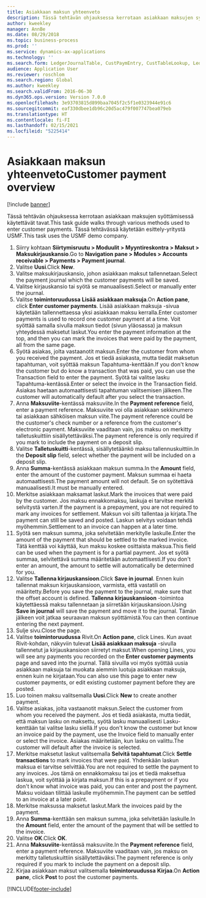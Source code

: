 ```yaml
---
title: Asiakkaan maksun yhteenveto
description: Tässä tehtävän ohjauksessa kerrotaan asiakkaan maksujen syöttämisessä käytettävät tavat.
author: kweekley
manager: AnnBe
ms.date: 08/29/2018
ms.topic: business-process
ms.prod: ''
ms.service: dynamics-ax-applications
ms.technology: ''
ms.search.form: LedgerJournalTable, CustPaymEntry, CustTableLookup, LedgerJournalTransCustPaym, CustOpenTrans, BankAccountTableLookUp
audience: Application User
ms.reviewer: roschlom
ms.search.region: Global
ms.author: kweekley
ms.search.validFrom: 2016-06-30
ms.dyn365.ops.version: Version 7.0.0
ms.openlocfilehash: 3e93703815d899baa7045f2c5f1e0323944e91c6
ms.sourcegitcommit: eaf330dbee1db96c20d5ac479f007747bea079eb
ms.translationtype: HT
ms.contentlocale: fi-FI
ms.lasthandoff: 02/15/2021
ms.locfileid: "5225414"
---
```

# <a name="customer-payment-overview"></a><span data-ttu-id="8239b-103">Asiakkaan maksun yhteenveto</span><span class="sxs-lookup"><span data-stu-id="8239b-103">Customer payment overview</span></span>

[!include [banner](../../includes/banner.md)]

<span data-ttu-id="8239b-104">Tässä tehtävän ohjauksessa kerrotaan asiakkaan maksujen syöttämisessä käytettävät tavat.</span><span class="sxs-lookup"><span data-stu-id="8239b-104">This task guide walks through various methods used to enter customer payments.</span></span> <span data-ttu-id="8239b-105">Tässä tehtävässä käytetään esittely-yritystä USMF.</span><span class="sxs-lookup"><span data-stu-id="8239b-105">This task uses the USMF demo company.</span></span>

1. <span data-ttu-id="8239b-106">Siirry kohtaan **Siirtymisruutu > Moduulit > Myyntireskontra > Maksut > Maksukirjauskansio**.</span><span class="sxs-lookup"><span data-stu-id="8239b-106">Go to **Navigation pane > Modules > Accounts receivable > Payments > Payment journal**.</span></span>
2. <span data-ttu-id="8239b-107">Valitse **Uusi**.</span><span class="sxs-lookup"><span data-stu-id="8239b-107">Click **New**.</span></span>
3. <span data-ttu-id="8239b-108">Valitse maksukirjauskansio, johon asiakkaan maksut tallennetaan.</span><span class="sxs-lookup"><span data-stu-id="8239b-108">Select the payment journal which the customer payments will be saved.</span></span>
4. <span data-ttu-id="8239b-109">Valitse kirjauskansio tai syötä se manuaalisesti.</span><span class="sxs-lookup"><span data-stu-id="8239b-109">Select or manually enter the journal.</span></span>
5. <span data-ttu-id="8239b-110">Valitse **toimintoruudussa** **Lisää asiakkaan maksuja**.</span><span class="sxs-lookup"><span data-stu-id="8239b-110">On **Action pane**, click **Enter customer payments**.</span></span> <span data-ttu-id="8239b-111">Lisää asiakkaan maksuja -sivua käytetään tallennettaessa yksi asiakkaan maksu kerralla.</span><span class="sxs-lookup"><span data-stu-id="8239b-111">Enter customer payments is used to record one customer payment at a time.</span></span> <span data-ttu-id="8239b-112">Voit syöttää samalla sivulla maksun tiedot (sivun yläosassa) ja maksun yhteydessä maksetut laskut.</span><span class="sxs-lookup"><span data-stu-id="8239b-112">You enter the payment information at the top, and then you can mark the invoices that were paid by the payment, all from the same page.</span></span>  
6. <span data-ttu-id="8239b-113">Syötä asiakas, jolta vastaanotit maksun.</span><span class="sxs-lookup"><span data-stu-id="8239b-113">Enter the customer from whom you received the payment.</span></span> <span data-ttu-id="8239b-114">Jos et tiedä asiakasta, mutta tiedät maksetun tapahtuman, voit syöttää maksun Tapahtuma-kenttään.</span><span class="sxs-lookup"><span data-stu-id="8239b-114">If you don't know the customer but do know a transaction that was paid, you can use the Transaction field to enter the payment.</span></span> <span data-ttu-id="8239b-115">Syötä tai valitse lasku Tapahtuma-kentässä.</span><span class="sxs-lookup"><span data-stu-id="8239b-115">Enter or select the invoice in the Transaction field.</span></span> <span data-ttu-id="8239b-116">Asiakas haetaan automaattisesti tapahtuman valitsemisen jälkeen.</span><span class="sxs-lookup"><span data-stu-id="8239b-116">The customer will automatically default after you select the transaction.</span></span>
7. <span data-ttu-id="8239b-117">Anna **Maksuviite**-kentässä maksuviite.</span><span class="sxs-lookup"><span data-stu-id="8239b-117">In the **Payment reference** field, enter a payment reference.</span></span> <span data-ttu-id="8239b-118">Maksuviite voi olla asiakkaan sekkinumero tai asiakkaan sähköisen maksun viite.</span><span class="sxs-lookup"><span data-stu-id="8239b-118">The payment reference could be the customer's check number or a reference from the customer's electronic payment.</span></span> <span data-ttu-id="8239b-119">Maksuviite vaaditaan vain, jos maksu on merkitty talletuskuittiin sisällytettäväksi.</span><span class="sxs-lookup"><span data-stu-id="8239b-119">The payment reference is only required if you mark to include the payment on a deposit slip.</span></span>  
8. <span data-ttu-id="8239b-120">Valitse **Talletuskuitti**-kentässä, sisällytetäänkö maksu tallennuskuittiin.</span><span class="sxs-lookup"><span data-stu-id="8239b-120">In the **Deposit slip** field, select whether the payment will be included on a deposit slip.</span></span> 
9. <span data-ttu-id="8239b-121">Anna **Summa**-kentässä asiakkaan maksun summa.</span><span class="sxs-lookup"><span data-stu-id="8239b-121">In the **Amount** field, enter the amount of the customer payment.</span></span> <span data-ttu-id="8239b-122">Maksun summaa ei haeta automaattisesti.</span><span class="sxs-lookup"><span data-stu-id="8239b-122">The payment amount will not default.</span></span> <span data-ttu-id="8239b-123">Se on syötettävä manuaalisesti.</span><span class="sxs-lookup"><span data-stu-id="8239b-123">It must be manually entered.</span></span> 
10. <span data-ttu-id="8239b-124">Merkitse asiakkaan maksamat laskut.</span><span class="sxs-lookup"><span data-stu-id="8239b-124">Mark the invoices that were paid by the customer.</span></span> <span data-ttu-id="8239b-125">Jos maksu ennakkomaksu, laskuja ei tarvitse merkitä selvitystä varten.</span><span class="sxs-lookup"><span data-stu-id="8239b-125">If the payment is a prepayment, you are not required to mark any invoices for settlement.</span></span> <span data-ttu-id="8239b-126">Maksun voi silti tallentaa ja kirjata.</span><span class="sxs-lookup"><span data-stu-id="8239b-126">The payment can still be saved and posted.</span></span> <span data-ttu-id="8239b-127">Laskun selvitys voidaan tehdä myöhemmin.</span><span class="sxs-lookup"><span data-stu-id="8239b-127">Settlement to an invoice can happen at a later time.</span></span>
11. <span data-ttu-id="8239b-128">Syötä sen maksun summa, joka selvitetään merkitylle laskulle.</span><span class="sxs-lookup"><span data-stu-id="8239b-128">Enter the amount of the payment that should be settled to the marked invoice.</span></span> <span data-ttu-id="8239b-129">Tätä kenttää voi käyttää, kun maksu koskee osittaista maksua.</span><span class="sxs-lookup"><span data-stu-id="8239b-129">This field can be used when the payment is for a partial payment.</span></span> <span data-ttu-id="8239b-130">Jos et syötä summaa, selvitettävä summa määritetään automaattisesti.</span><span class="sxs-lookup"><span data-stu-id="8239b-130">If you don't enter an amount, the amount to settle will automatically be determined for you.</span></span>
12. <span data-ttu-id="8239b-131">Valitse **Tallenna kirjauskansioon**.</span><span class="sxs-lookup"><span data-stu-id="8239b-131">Click **Save in journal**.</span></span> <span data-ttu-id="8239b-132">Ennen kuin tallennat maksun kirjauskansioon, varmista, että vastatili on määritetty.</span><span class="sxs-lookup"><span data-stu-id="8239b-132">Before you save the payment to the journal, make sure that the offset account is defined.</span></span> <span data-ttu-id="8239b-133">**Tallenna kirjauskansioon** -toimintoa käytettäessä maksu tallennetaan ja siirretään kirjauskansioon.</span><span class="sxs-lookup"><span data-stu-id="8239b-133">Using **Save in journal** will save the payment and move it to the journal.</span></span> <span data-ttu-id="8239b-134">Tämän jälkeen voit jatkaa seuraavan maksun syöttämistä.</span><span class="sxs-lookup"><span data-stu-id="8239b-134">You can then continue entering the next payment.</span></span>
13. <span data-ttu-id="8239b-135">Sulje sivu.</span><span class="sxs-lookup"><span data-stu-id="8239b-135">Close the page.</span></span>
14. <span data-ttu-id="8239b-136">Valitse **toimintoruudussa** Rivit.</span><span class="sxs-lookup"><span data-stu-id="8239b-136">On **Action pane**, click Lines.</span></span> <span data-ttu-id="8239b-137">Kun avaat Rivit-kohdan, näkyviin tulevat **Lisää asiakkaan maksuja** -sivulla tallennetut ja kirjauskansioon siirretyt maksut.</span><span class="sxs-lookup"><span data-stu-id="8239b-137">When opening Lines, you will see any payments you recorded on the **Enter customer payments** page and saved into the journal.</span></span> <span data-ttu-id="8239b-138">Tällä sivuilla voi myös syöttää uusia asiakkaan maksuja tai muokata aiemmin luotuja asiakkaan maksuja, ennen kuin ne kirjataan.</span><span class="sxs-lookup"><span data-stu-id="8239b-138">You can also use this page to enter new customer payments, or edit existing customer payment before they are posted.</span></span>
15. <span data-ttu-id="8239b-139">Luo toinen maksu valitsemalla **Uusi**.</span><span class="sxs-lookup"><span data-stu-id="8239b-139">Click **New** to create another payment.</span></span> 
16. <span data-ttu-id="8239b-140">Valitse asiakas, jolta vastaanotit maksun.</span><span class="sxs-lookup"><span data-stu-id="8239b-140">Select the customer from whom you received the payment.</span></span> <span data-ttu-id="8239b-141">Jos et tiedä asiakasta, mutta tiedät, että maksun lasku on maksettu, syötä lasku manuaalisesti Lasku-kenttään tai valitse lasku siellä.</span><span class="sxs-lookup"><span data-stu-id="8239b-141">If you don't know the customer but know an invoice paid by the payment, use the Invoice field to manually enter or select the invoice.</span></span> <span data-ttu-id="8239b-142">Asiakas määritetään, kun lasku on valittu.</span><span class="sxs-lookup"><span data-stu-id="8239b-142">The customer will default after the invoice is selected.</span></span>  
17. <span data-ttu-id="8239b-143">Merkitse maksetut laskut valitsemalla **Selvitä tapahtumat**.</span><span class="sxs-lookup"><span data-stu-id="8239b-143">Click **Settle transactions** to mark invoices that were paid.</span></span> <span data-ttu-id="8239b-144">Yhdenkään laskun maksua ei tarvitse selvittää.</span><span class="sxs-lookup"><span data-stu-id="8239b-144">You are not required to settle the payment to any invoices.</span></span> <span data-ttu-id="8239b-145">Jos tämä on ennakkomaksu tai jos et tiedä maksettua laskua, voit syöttää ja kirjata maksun.</span><span class="sxs-lookup"><span data-stu-id="8239b-145">If this is a prepayment or if you don't know what invoice was paid, you can enter and post the payment.</span></span> <span data-ttu-id="8239b-146">Maksu voidaan tilittää laskulle myöhemmin.</span><span class="sxs-lookup"><span data-stu-id="8239b-146">The payment can be settled to an invoice at a later point.</span></span>  
18. <span data-ttu-id="8239b-147">Merkitse maksussa maksetut laskut.</span><span class="sxs-lookup"><span data-stu-id="8239b-147">Mark the invoices paid by the payment.</span></span> 
19. <span data-ttu-id="8239b-148">Anna **Summa**-kenttään sen maksun summa, joka selvitetään laskulle.</span><span class="sxs-lookup"><span data-stu-id="8239b-148">In the **Amount** field, enter the amount of the payment that will be settled to the invoice.</span></span>
20. <span data-ttu-id="8239b-149">Valitse **OK**.</span><span class="sxs-lookup"><span data-stu-id="8239b-149">Click **OK**.</span></span>
21. <span data-ttu-id="8239b-150">Anna **Maksuviite**-kentässä maksuviite.</span><span class="sxs-lookup"><span data-stu-id="8239b-150">In the **Payment reference** field, enter a payment reference.</span></span> <span data-ttu-id="8239b-151">Maksuviite vaaditaan vain, jos maksu on merkitty talletuskuittiin sisällytettäväksi.</span><span class="sxs-lookup"><span data-stu-id="8239b-151">The payment reference is only required if you mark to include the payment on a deposit slip.</span></span>  
22. <span data-ttu-id="8239b-152">Kirjaa asiakkaan maksut valitsemalla **toimintoruudussa** **Kirjaa**.</span><span class="sxs-lookup"><span data-stu-id="8239b-152">On **Action pane**, click **Post** to post the customer payments.</span></span> 



[!INCLUDE[footer-include](../../../includes/footer-banner.md)]